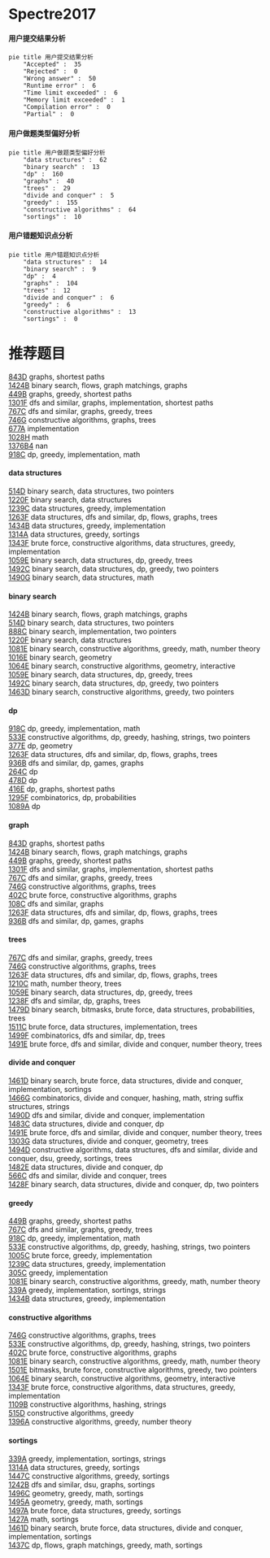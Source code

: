 # Spectre2017
<!-- tabs:start -->
#### **用户提交结果分析**

```mermaid
pie title 用户提交结果分析
    "Accepted" :  35
    "Rejected" :  0
    "Wrong answer" :  50
    "Runtime error" :  6
    "Time limit exceeded" :  6
    "Memory limit exceeded" :  1
    "Compilation error" :  0
    "Partial" :  0
```
#### **用户做题类型偏好分析**

```mermaid
pie title 用户做题类型偏好分析
    "data structures" :  62
    "binary search" :  13
    "dp" :  160
    "graphs" :  40
    "trees" :  29
    "divide and conquer" :  5
    "greedy" :  155
    "constructive algorithms" :  64
    "sortings" :  10
```
#### **用户错题知识点分析**

```mermaid
pie title 用户错题知识点分析
    "data structures" :  14
    "binary search" :  9
    "dp" :  4
    "graphs" :  104
    "trees" :  12
    "divide and conquer" :  6
    "greedy" :  6
    "constructive algorithms" :  13
    "sortings" :  0
```
<!-- tabs:end -->
# 推荐题目
[843D](http://codeforces.com/problemset/problem/843/D)		graphs,
                        shortest paths		  
[1424B](https://codeforces.com/contest/1424/problem/B)		binary search,
                        flows,
                        graph matchings,
                        graphs		  
[449B](http://codeforces.com/problemset/problem/449/B)		graphs,
                        greedy,
                        shortest paths		  
[1301F](http://codeforces.com/problemset/problem/1301/F)		dfs and similar,
                        graphs,
                        implementation,
                        shortest paths		  
[767C](http://codeforces.com/problemset/problem/767/C)		dfs and similar,
                        graphs,
                        greedy,
                        trees		  
[746G](http://codeforces.com/problemset/problem/746/G)		constructive algorithms,
                        graphs,
                        trees		  
[677A](http://codeforces.com/problemset/problem/677/A)		implementation		  
[1028H](http://codeforces.com/problemset/problem/1028/H)		math		  
[1376B4](https://codeforces.com/contest/1376/problem/B4)		nan		  
[918C](https://codeforces.com/contest/918/problem/C)		dp,
                        greedy,
                        implementation,
                        math		  
<!-- tabs:start -->
#### **data structures**
[514D](http://codeforces.com/problemset/problem/514/D)		binary search,
                        data structures,
                        two pointers		  
[1220F](http://codeforces.com/problemset/problem/1220/F)		binary search,
                        data structures		  
[1239C](http://codeforces.com/problemset/problem/1239/C)		data structures,
                        greedy,
                        implementation		  
[1263F](http://codeforces.com/problemset/problem/1263/F)		data structures,
                        dfs and similar,
                        dp,
                        flows,
                        graphs,
                        trees		  
[1434B](https://codeforces.com/contest/1434/problem/B)		data structures,
                        greedy,
                        implementation		  
[1314A](https://codeforces.com/contest/1314/problem/A)		data structures,
                        greedy,
                        sortings		  
[1343F](http://codeforces.com/problemset/problem/1343/F)		brute force,
                        constructive algorithms,
                        data structures,
                        greedy,
                        implementation		  
[1059E](http://codeforces.com/problemset/problem/1059/E)		binary search,
                        data structures,
                        dp,
                        greedy,
                        trees		  
[1492C](http://codeforces.com/problemset/problem/1492/C)		binary search,
                        data structures,
                        dp,
                        greedy,
                        two pointers		  
[1490G](http://codeforces.com/problemset/problem/1490/G)		binary search,
                        data structures,
                        math		  
#### **binary search**
[1424B](https://codeforces.com/contest/1424/problem/B)		binary search,
                        flows,
                        graph matchings,
                        graphs		  
[514D](http://codeforces.com/problemset/problem/514/D)		binary search,
                        data structures,
                        two pointers		  
[888C](http://codeforces.com/problemset/problem/888/C)		binary search,
                        implementation,
                        two pointers		  
[1220F](http://codeforces.com/problemset/problem/1220/F)		binary search,
                        data structures		  
[1081E](http://codeforces.com/problemset/problem/1081/E)		binary search,
                        constructive algorithms,
                        greedy,
                        math,
                        number theory		  
[1016E](http://codeforces.com/problemset/problem/1016/E)		binary search,
                        geometry		  
[1064E](https://codeforces.com/contest/1064/problem/E)		binary search,
                        constructive algorithms,
                        geometry,
                        interactive		  
[1059E](http://codeforces.com/problemset/problem/1059/E)		binary search,
                        data structures,
                        dp,
                        greedy,
                        trees		  
[1492C](http://codeforces.com/problemset/problem/1492/C)		binary search,
                        data structures,
                        dp,
                        greedy,
                        two pointers		  
[1463D](http://codeforces.com/problemset/problem/1463/D)		binary search,
                        constructive algorithms,
                        greedy,
                        two pointers		  
#### **dp**
[918C](https://codeforces.com/contest/918/problem/C)		dp,
                        greedy,
                        implementation,
                        math		  
[533E](http://codeforces.com/problemset/problem/533/E)		constructive algorithms,
                        dp,
                        greedy,
                        hashing,
                        strings,
                        two pointers		  
[377E](http://codeforces.com/problemset/problem/377/E)		dp,
                        geometry		  
[1263F](http://codeforces.com/problemset/problem/1263/F)		data structures,
                        dfs and similar,
                        dp,
                        flows,
                        graphs,
                        trees		  
[936B](http://codeforces.com/problemset/problem/936/B)		dfs and similar,
                        dp,
                        games,
                        graphs		  
[264C](http://codeforces.com/problemset/problem/264/C)		dp		  
[478D](http://codeforces.com/problemset/problem/478/D)		dp		  
[416E](http://codeforces.com/problemset/problem/416/E)		dp,
                        graphs,
                        shortest paths		  
[1295F](http://codeforces.com/problemset/problem/1295/F)		combinatorics,
                        dp,
                        probabilities		  
[1089A](http://codeforces.com/problemset/problem/1089/A)		dp		  
#### **graph**
[843D](http://codeforces.com/problemset/problem/843/D)		graphs,
                        shortest paths		  
[1424B](https://codeforces.com/contest/1424/problem/B)		binary search,
                        flows,
                        graph matchings,
                        graphs		  
[449B](http://codeforces.com/problemset/problem/449/B)		graphs,
                        greedy,
                        shortest paths		  
[1301F](http://codeforces.com/problemset/problem/1301/F)		dfs and similar,
                        graphs,
                        implementation,
                        shortest paths		  
[767C](http://codeforces.com/problemset/problem/767/C)		dfs and similar,
                        graphs,
                        greedy,
                        trees		  
[746G](http://codeforces.com/problemset/problem/746/G)		constructive algorithms,
                        graphs,
                        trees		  
[402C](http://codeforces.com/problemset/problem/402/C)		brute force,
                        constructive algorithms,
                        graphs		  
[108C](https://codeforces.com/contest/108/problem/C)		dfs and similar,
                        graphs		  
[1263F](http://codeforces.com/problemset/problem/1263/F)		data structures,
                        dfs and similar,
                        dp,
                        flows,
                        graphs,
                        trees		  
[936B](http://codeforces.com/problemset/problem/936/B)		dfs and similar,
                        dp,
                        games,
                        graphs		  
#### **trees**
[767C](http://codeforces.com/problemset/problem/767/C)		dfs and similar,
                        graphs,
                        greedy,
                        trees		  
[746G](http://codeforces.com/problemset/problem/746/G)		constructive algorithms,
                        graphs,
                        trees		  
[1263F](http://codeforces.com/problemset/problem/1263/F)		data structures,
                        dfs and similar,
                        dp,
                        flows,
                        graphs,
                        trees		  
[1210C](http://codeforces.com/problemset/problem/1210/C)		math,
                        number theory,
                        trees		  
[1059E](http://codeforces.com/problemset/problem/1059/E)		binary search,
                        data structures,
                        dp,
                        greedy,
                        trees		  
[1238F](http://codeforces.com/problemset/problem/1238/F)		dfs and similar,
                        dp,
                        graphs,
                        trees		  
[1479D](http://codeforces.com/problemset/problem/1479/D)		binary search,
                        bitmasks,
                        brute force,
                        data structures,
                        probabilities,
                        trees		  
[1511C](http://codeforces.com/problemset/problem/1511/C)		brute force,
                        data structures,
                        implementation,
                        trees		  
[1499F](http://codeforces.com/problemset/problem/1499/F)		combinatorics,
                        dfs and similar,
                        dp,
                        trees		  
[1491E](http://codeforces.com/problemset/problem/1491/E)		brute force,
                        dfs and similar,
                        divide and conquer,
                        number theory,
                        trees		  
#### **divide and conquer**
[1461D](http://codeforces.com/problemset/problem/1461/D)		binary search,
                        brute force,
                        data structures,
                        divide and conquer,
                        implementation,
                        sortings		  
[1466G](http://codeforces.com/problemset/problem/1466/G)		combinatorics,
                        divide and conquer,
                        hashing,
                        math,
                        string suffix structures,
                        strings		  
[1490D](http://codeforces.com/problemset/problem/1490/D)		dfs and similar,
                        divide and conquer,
                        implementation		  
[1483C](https://codeforces.com/contest/1483/problem/C)		data structures,
                        divide and conquer,
                        dp		  
[1491E](http://codeforces.com/problemset/problem/1491/E)		brute force,
                        dfs and similar,
                        divide and conquer,
                        number theory,
                        trees		  
[1303G](http://codeforces.com/problemset/problem/1303/G)		data structures,
                        divide and conquer,
                        geometry,
                        trees		  
[1494D](http://codeforces.com/problemset/problem/1494/D)		constructive algorithms,
                        data structures,
                        dfs and similar,
                        divide and conquer,
                        dsu,
                        greedy,
                        sortings,
                        trees		  
[1482E](http://codeforces.com/problemset/problem/1482/E)		data structures,
                        divide and conquer,
                        dp		  
[566C](http://codeforces.com/problemset/problem/566/C)		dfs and similar,
                        divide and conquer,
                        trees		  
[1428F](http://codeforces.com/problemset/problem/1428/F)		binary search,
                        data structures,
                        divide and conquer,
                        dp,
                        two pointers		  
#### **greedy**
[449B](http://codeforces.com/problemset/problem/449/B)		graphs,
                        greedy,
                        shortest paths		  
[767C](http://codeforces.com/problemset/problem/767/C)		dfs and similar,
                        graphs,
                        greedy,
                        trees		  
[918C](https://codeforces.com/contest/918/problem/C)		dp,
                        greedy,
                        implementation,
                        math		  
[533E](http://codeforces.com/problemset/problem/533/E)		constructive algorithms,
                        dp,
                        greedy,
                        hashing,
                        strings,
                        two pointers		  
[1005C](http://codeforces.com/problemset/problem/1005/C)		brute force,
                        greedy,
                        implementation		  
[1239C](http://codeforces.com/problemset/problem/1239/C)		data structures,
                        greedy,
                        implementation		  
[305C](http://codeforces.com/problemset/problem/305/C)		greedy,
                        implementation		  
[1081E](http://codeforces.com/problemset/problem/1081/E)		binary search,
                        constructive algorithms,
                        greedy,
                        math,
                        number theory		  
[339A](http://codeforces.com/problemset/problem/339/A)		greedy,
                        implementation,
                        sortings,
                        strings		  
[1434B](https://codeforces.com/contest/1434/problem/B)		data structures,
                        greedy,
                        implementation		  
#### **constructive algorithms**
[746G](http://codeforces.com/problemset/problem/746/G)		constructive algorithms,
                        graphs,
                        trees		  
[533E](http://codeforces.com/problemset/problem/533/E)		constructive algorithms,
                        dp,
                        greedy,
                        hashing,
                        strings,
                        two pointers		  
[402C](http://codeforces.com/problemset/problem/402/C)		brute force,
                        constructive algorithms,
                        graphs		  
[1081E](http://codeforces.com/problemset/problem/1081/E)		binary search,
                        constructive algorithms,
                        greedy,
                        math,
                        number theory		  
[1501E](https://codeforces.com/contest/1501/problem/E)		bitmasks,
                        brute force,
                        constructive algorithms,
                        greedy,
                        two pointers		  
[1064E](https://codeforces.com/contest/1064/problem/E)		binary search,
                        constructive algorithms,
                        geometry,
                        interactive		  
[1343F](http://codeforces.com/problemset/problem/1343/F)		brute force,
                        constructive algorithms,
                        data structures,
                        greedy,
                        implementation		  
[1109B](http://codeforces.com/problemset/problem/1109/B)		constructive algorithms,
                        hashing,
                        strings		  
[515D](http://codeforces.com/problemset/problem/515/D)		constructive algorithms,
                        greedy		  
[1396A](http://codeforces.com/problemset/problem/1396/A)		constructive algorithms,
                        greedy,
                        number theory		  
#### **sortings**
[339A](http://codeforces.com/problemset/problem/339/A)		greedy,
                        implementation,
                        sortings,
                        strings		  
[1314A](https://codeforces.com/contest/1314/problem/A)		data structures,
                        greedy,
                        sortings		  
[1447C](https://codeforces.com/contest/1447/problem/C)		constructive algorithms,
                        greedy,
                        sortings		  
[1242B](http://codeforces.com/problemset/problem/1242/B)		dfs and similar,
                        dsu,
                        graphs,
                        sortings		  
[1496C](https://codeforces.com/contest/1496/problem/C)		geometry,
                        greedy,
                        math,
                        sortings		  
[1495A](http://codeforces.com/problemset/problem/1495/A)		geometry,
                        greedy,
                        math,
                        sortings		  
[1497A](http://codeforces.com/problemset/problem/1497/A)		brute force,
                        data structures,
                        greedy,
                        sortings		  
[1427A](http://codeforces.com/problemset/problem/1427/A)		math,
                        sortings		  
[1461D](http://codeforces.com/problemset/problem/1461/D)		binary search,
                        brute force,
                        data structures,
                        divide and conquer,
                        implementation,
                        sortings		  
[1437C](http://codeforces.com/problemset/problem/1437/C)		dp,
                        flows,
                        graph matchings,
                        greedy,
                        math,
                        sortings		  
<!-- tabs:end -->
